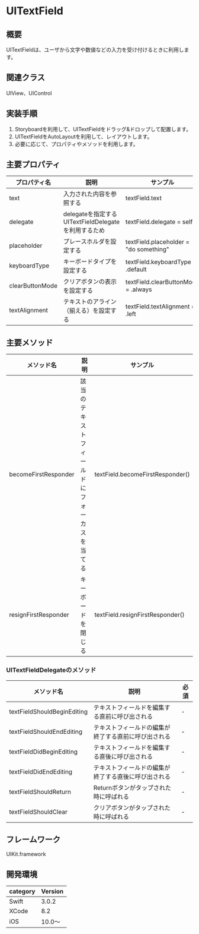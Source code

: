 # UITextField

## 概要
UITextFieldは、ユーザから文字や数値などの入力を受け付けるときに利用します。

## 関連クラス
UIView、UIControl

## 実装手順
1. Storyboardを利用して、UITextFieldをドラッグ&ドロップして配置します。
2. UITextFieldをAutoLayoutを利用して、レイアウトします。
3. 必要に応じて、プロパティやメソッドを利用します。

## 主要プロパティ

|プロパティ名|説明|サンプル|
|---|---|---|
|text | 入力された内容を参照する | textField.text |
|delegate | delegateを指定する <br>UITextFieldDelegateを利用するため | textField.delegate = self |
|placeholder | プレースホルダを設定する | textField.placeholder = "do something" |
|keyboardType | キーボードタイプを設定する | textField.keyboardType = .default |
|clearButtonMode | クリアボタンの表示を設定する | textField.clearButtonMode = .always|
|textAlignment | テキストのアライン（揃える）を設定する  | textField.textAlignment = .left|

## 主要メソッド

|メソッド名|説明|サンプル|
|---|---|---|
|becomeFirstResponder | 該当のテキストフィールドにフォーカスを当てる | textField.becomeFirstResponder() |
|resignFirstResponder | キーボードを閉じる | textField.resignFirstResponder() |

### UITextFieldDelegateのメソッド

|メソッド名|説明|必須|
|---|---|---|
|textFieldShouldBeginEditing | テキストフィールドを編集する直前に呼び出される | - |
|textFieldShouldEndEditing | テキストフィールドの編集が終了する直前に呼び出される | - |
|textFieldDidBeginEditing | テキストフィールドを編集する直後に呼び出される | - | 
|textFieldDidEndEditing | テキストフィールドの編集が終了する直後に呼び出される | - | 
|textFieldShouldReturn | Returnボタンがタップされた時に呼ばれる | - | 
|textFieldShouldClear | クリアボタンがタップされた時に呼ばれる | - | 

## フレームワーク
UIKit.framework

## 開発環境
|category | Version| 
|---|---|
| Swift | 3.0.2 |
| XCode | 8.2 |
| iOS | 10.0〜 |

